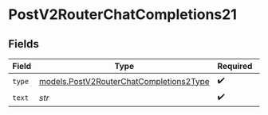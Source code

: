 # PostV2RouterChatCompletions21


## Fields

| Field                                                                                    | Type                                                                                     | Required                                                                                 | Description                                                                              |
| ---------------------------------------------------------------------------------------- | ---------------------------------------------------------------------------------------- | ---------------------------------------------------------------------------------------- | ---------------------------------------------------------------------------------------- |
| `type`                                                                                   | [models.PostV2RouterChatCompletions2Type](../models/postv2routerchatcompletions2type.md) | :heavy_check_mark:                                                                       | N/A                                                                                      |
| `text`                                                                                   | *str*                                                                                    | :heavy_check_mark:                                                                       | N/A                                                                                      |